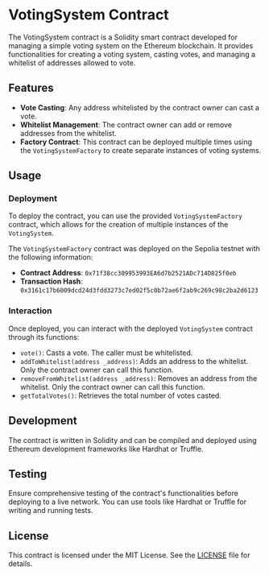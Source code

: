 # VotingSystem Contract

The VotingSystem contract is a Solidity smart contract developed for managing a simple voting system on the Ethereum blockchain. It provides functionalities for creating a voting system, casting votes, and managing a whitelist of addresses allowed to vote.

## Features

- **Vote Casting**: Any address whitelisted by the contract owner can cast a vote.
- **Whitelist Management**: The contract owner can add or remove addresses from the whitelist.
- **Factory Contract**: This contract can be deployed multiple times using the `VotingSystemFactory` to create separate instances of voting systems.

## Usage

### Deployment

To deploy the contract, you can use the provided `VotingSystemFactory` contract, which allows for the creation of multiple instances of the `VotingSystem`.

The `VotingSystemFactory` contract was deployed on the Sepolia testnet with the following information:

- **Contract Address**: `0x71f38cc309953993EA6d7b2521ADc714D825f0eb`
- **Transaction Hash**: `0x3161c17b6009dcd24d3fdd3273c7ed02f5c0b72ae6f2ab9c269c98c2ba2d6123`

### Interaction

Once deployed, you can interact with the deployed `VotingSystem` contract through its functions:

- `vote()`: Casts a vote. The caller must be whitelisted.
- `addToWhitelist(address _address)`: Adds an address to the whitelist. Only the contract owner can call this function.
- `removeFromWhitelist(address _address)`: Removes an address from the whitelist. Only the contract owner can call this function.
- `getTotalVotes()`: Retrieves the total number of votes casted.

## Development

The contract is written in Solidity and can be compiled and deployed using Ethereum development frameworks like Hardhat or Truffle.

## Testing

Ensure comprehensive testing of the contract's functionalities before deploying to a live network. You can use tools like Hardhat or Truffle for writing and running tests.

## License

This contract is licensed under the MIT License. See the [LICENSE](LICENSE) file for details.
